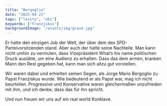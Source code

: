 ```yaml
---
title: "Bergoglio"
date: "2025-04-21"
tags: ["levity", "obi"]
keywords: ["Franziskus"]
backgroundImage: "/assets/img/grave.jpg"
---
```

Er hatte den einzigen Job der Welt, der über dem des SPD-Parteivorsitzenden stand. Aber auch der hatte seine Nachteile. Man kann nicht umhin zu vermuten, dass Vizepräsident What’s his name politischen Druck ausübte, um eine Audienz zu erhalten. Dass das dem armen, kranken Mann den Rest gegeben hat, kann man sich allzu gut vorstellen.

Wir waren dabei und erhielten seinen Segen, als Jorge Mario Bergoglio zu Papst Franziskus wurde. Wie bedeutend er als Papst war, mag ich nicht beurteilen. Progressive und Konservative waren gleichermaßen unzufrieden mit ihm, und ich denke, dass das für ihn spricht.

Und nun freuen wir uns auf ein real world Konklave.